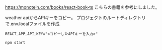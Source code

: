 https://monotein.com/books/react-book-ts
こちらの書籍を参考にしました。



weather apiからAPIキーをコピー。
プロジェクトのルートディレクトリで.env.localファイルを作成

```
REACT_APP_API_KEY="<コピーしたAPIキーを入力>"
```

```
npm start
```